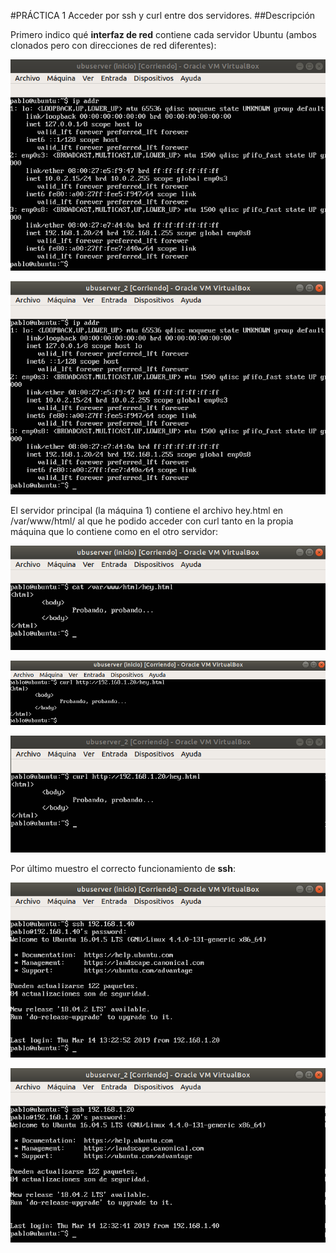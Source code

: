 #PRÁCTICA 1
Acceder por ssh y curl entre dos servidores.
##Descripción

Primero indico qué **interfaz de red** contiene cada servidor Ubuntu (ambos clonados pero con direcciones de red diferentes):


![interfaz1](https://github.com/pcerezo/SWAP1819/blob/master/Practica1/interfaz_red_maquina1.png)

![interfaz2](https://github.com/pcerezo/SWAP1819/blob/master/Practica1/interfaz_red_maquina2.png)

El servidor principal (la máquina 1) contiene el archivo hey.html en /var/www/html/ al que he podido acceder con curl tanto en la propia máquina que lo contiene como en el otro servidor:

![html](https://github.com/pcerezo/SWAP1819/blob/master/Practica1/contenido_html_maquina1.png)

![curl1](https://github.com/pcerezo/SWAP1819/blob/master/Practica1/curl_maquina1.png)

![curl2](https://github.com/pcerezo/SWAP1819/blob/master/Practica1/curl_maquina2.png)

Por último muestro el correcto funcionamiento de **ssh**:

![ssh1](https://github.com/pcerezo/SWAP1819/blob/master/Practica1/ssh_de_maquina1_a_maquina2.png)

![ssh2](https://github.com/pcerezo/SWAP1819/blob/master/Practica1/ssh_de_maquina2_a_maquina1.png)


